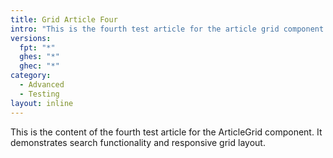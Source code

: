 ```yaml
---
title: Grid Article Four
intro: "This is the fourth test article for the article grid component."
versions:
  fpt: "*"
  ghes: "*"
  ghec: "*"
category:
  - Advanced
  - Testing
layout: inline
---
```


This is the content of the fourth test article for the ArticleGrid component. It demonstrates search functionality and responsive grid layout.
